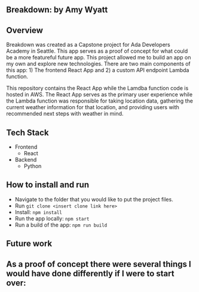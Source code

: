 ## Breakdown: by Amy Wyatt

## Overview
Breakdown was created as a Capstone project for Ada Developers Academy in Seattle. This app serves as a proof of concept for what could be a more featureful future app. This project allowed me to build an app on my own and explore new technologies. There are two main components of this app: 1) The frontend React App and 2) a custom API endpoint Lambda function.

This repository contains the React App while the Lamdba function code is hosted in AWS. The React App serves as the primary user experience while the Lambda function was responsible for taking location data, gathering the current weather information for that location, and providing users with recommended next steps with weather in mind.

## Tech Stack
- Frontend
  - React
- Backend
  - Python

## How to install and run
- Navigate to the folder that you would like to put the project files.
- Run `git clone <insert clone link here>`
- Install: `npm install`
- Run the app locally: `npm start`
- Run a build of the app: `npm run build`

## Future work
As a proof of concept there were several things I would have done differently if I were to start over:
-  

